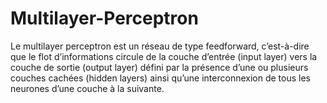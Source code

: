 # Multilayer-Perceptron
Le multilayer perceptron est un réseau de type feedforward, c’est-à-dire que le flot d’informations circule de la couche d’entrée (input layer) vers la couche de sortie (output layer) défini par la présence d’une ou plusieurs couches cachées (hidden layers) ainsi qu’une interconnexion de tous les neurones d’une couche à la suivante.
